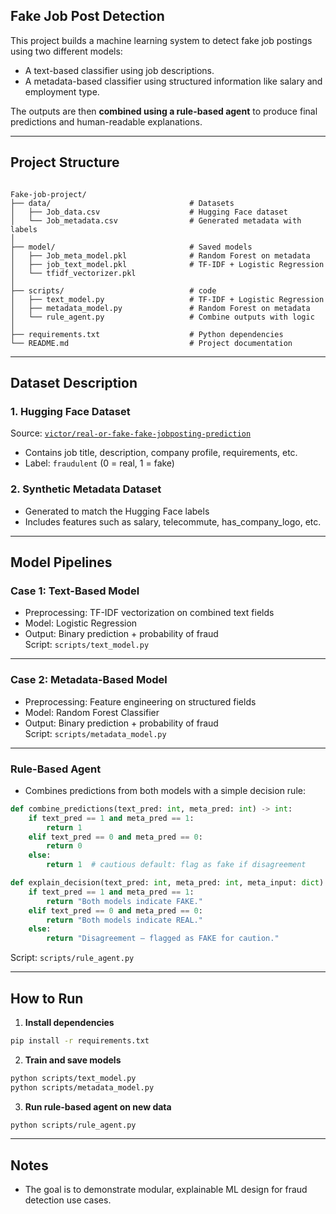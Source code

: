 
## Fake Job Post Detection

This project builds a machine learning system to detect fake job postings using two different models:
- A text-based classifier using job descriptions.
- A metadata-based classifier using structured information like salary and employment type.

The outputs are then **combined using a rule-based agent** to produce final predictions and human-readable explanations.

---
## Project Structure

```

Fake-job-project/
├── data/                               # Datasets
│   ├── Job_data.csv                    # Hugging Face dataset
│   └── Job_metadata.csv                # Generated metadata with labels
│
├── model/                              # Saved models
│   ├── Job_meta_model.pkl              # Random Forest on metadata
│   ├── job_text_model.pkl              # TF-IDF + Logistic Regression
│   └── tfidf_vectorizer.pkl
│
├── scripts/                            # code
│   ├── text_model.py                   # TF-IDF + Logistic Regression
│   ├── metadata_model.py               # Random Forest on metadata
│   └── rule_agent.py                   # Combine outputs with logic
│
├── requirements.txt                    # Python dependencies
└── README.md                           # Project documentation

````

---

## Dataset Description

### 1. Hugging Face Dataset  
Source: [`victor/real-or-fake-fake-jobposting-prediction`](https://huggingface.co/datasets/victor/real-or-fake-fake-jobposting-prediction)  
- Contains job title, description, company profile, requirements, etc.
- Label: `fraudulent` (0 = real, 1 = fake)

### 2. Synthetic Metadata Dataset  
- Generated to match the Hugging Face labels
- Includes features such as salary, telecommute, has_company_logo, etc.

---

## Model Pipelines

### Case 1: Text-Based Model
- Preprocessing: TF-IDF vectorization on combined text fields
- Model: Logistic Regression
- Output: Binary prediction + probability of fraud  
Script: `scripts/text_model.py`

---

### Case 2: Metadata-Based Model
- Preprocessing: Feature engineering on structured fields
- Model: Random Forest Classifier
- Output: Binary prediction + probability of fraud  
Script: `scripts/metadata_model.py`

---

### Rule-Based Agent
- Combines predictions from both models with a simple decision rule:

```python
def combine_predictions(text_pred: int, meta_pred: int) -> int:
    if text_pred == 1 and meta_pred == 1:
        return 1
    elif text_pred == 0 and meta_pred == 0:
        return 0
    else:
        return 1  # cautious default: flag as fake if disagreement

def explain_decision(text_pred: int, meta_pred: int, meta_input: dict) -> str:
    if text_pred == 1 and meta_pred == 1:
        return "Both models indicate FAKE."
    elif text_pred == 0 and meta_pred == 0:
        return "Both models indicate REAL."
    else:
        return "Disagreement — flagged as FAKE for caution."
````

Script: `scripts/rule_agent.py`

---

## How to Run

1. **Install dependencies**

```bash
pip install -r requirements.txt
```

2. **Train and save models**

```bash
python scripts/text_model.py
python scripts/metadata_model.py
```

3. **Run rule-based agent on new data**

```bash
python scripts/rule_agent.py
```

---

## Notes

* The goal is to demonstrate modular, explainable ML design for fraud detection use cases.

```
